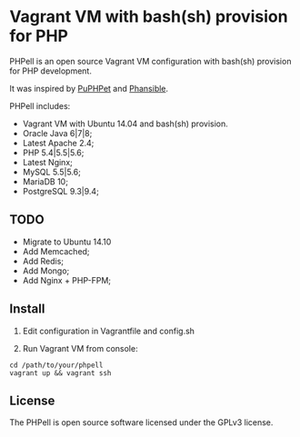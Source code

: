 Vagrant VM with bash(sh) provision for PHP
===========================================

PHPell is an open source Vagrant VM configuration with bash(sh) provision for PHP development.

It was inspired by [PuPHPet](http://puphpet.com) and [Phansible](http://phansible.com).

PHPell includes:

* Vagrant VM with Ubuntu 14.04 and bash(sh) provision.
* Oracle Java 6|7|8;
* Latest Apache 2.4;
* PHP 5.4|5.5|5.6;
* Latest Nginx;
* MySQL 5.5|5.6;
* MariaDB 10;
* PostgreSQL 9.3|9.4;

TODO
----

* Migrate to Ubuntu 14.10
* Add Memcached;
* Add Redis;
* Add Mongo;
* Add Nginx + PHP-FPM;

Install
-------

1. Edit configuration in Vagrantfile and config.sh

2. Run Vagrant VM from console:
```
cd /path/to/your/phpell
vagrant up && vagrant ssh
```

License
-------

The PHPell is open source software licensed under the GPLv3 license.